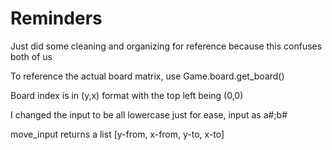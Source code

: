 # Reminders

Just did some cleaning and organizing for reference because this confuses both of us

To reference the actual board matrix, use Game.board.get_board()

Board index is in (y,x) format with the top left being (0,0)

I changed the input to be all lowercase just for ease, input as a#;b#

move_input returns a list [y-from, x-from, y-to, x-to]
